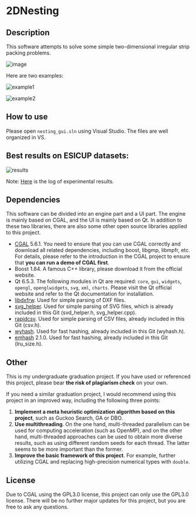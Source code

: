 # 2DNesting
## Description
This software attempts to solve some simple two-dimensional irregular strip packing problems.

![image](https://github.com/user-attachments/assets/3469f341-5c5b-43ee-93db-96521831f84c)

Here are two examples: 

![example1](https://github.com/lryan599/2DNesting/assets/77947703/bc9babaf-d8ee-4fea-a4ad-944ac4ebf495)

![example2](https://github.com/lryan599/2DNesting/assets/77947703/62cb334d-184d-49cd-b552-52b9766b3761)

## How to use
Please open `nesting_gui.sln` using Visual Studio. The files are well organized in VS.

## Best results on ESICUP datasets:
![results](https://github.com/lryan599/2DNesting/assets/77947703/3cbc7f79-6b2b-463c-9473-8f5c38939c82)

Note: [Here](https://github.com/lryan599/2DNesting/tree/main/records) is the log of experimental results.

## Dependencies
This software can be divided into an engine part and a UI part. The engine is mainly based on CGAL, and the UI is mainly based on Qt. In addition to these two libraries, there are also some other open source libraries applied to this project.

- [CGAL](https://github.com/CGAL/cgal) 5.6.1. You need to ensure that you can use CGAL correctly and download all related dependencies, including boost, libgmp, libmpfr, etc. For details, please refer to the introduction in the CGAL project to ensure that **you can run a demo of CGAL first**.
- Boost 1.84. A famous C++ library, please download it from the official website.
- Qt 6.5.3. The following modules in Qt are required: `core`, `gui`, `widgets`, `opengl`, `openglwidgets`, `svg`, `xml`, `charts`. Please visit the Qt official website and refer to the Qt documentation for installation.
- [libdxfrw](https://github.com/LibreCAD/libdxfrw). Used for simple parsing of DXF files.
- [svg_helper](https://github.com/sorrowfeng/svgHelper). Used for simple parsing of SVG files, which is already included in this Git (svd_helper.h, svg_helper.cpp).
- [rapidcsv](https://github.com/d99kris/rapidcsv). Used for simple parsing of CSV files, already included in this Git (csv.h).
- [wyhash](https://github.com/wangyi-fudan/wyhash). Used for fast hashing, already included in this Git (wyhash.h).
- [emhash](https://github.com/ktprime/emhash) 2.1.0. Used for fast hashing, already included in this Git (lru_size.h).

## Other
This is my undergraduate graduation project. If you have used or referenced this project, please bear **the risk of plagiarism check** on your own.

If you need a similar graduation project, I would recommend using this project in an improved way, including the following three points:

1. **Implement a meta heuristic optimization algorithm based on this project**, such as Guckoo Search, GA or DBO.
2. **Use multithreading**. On the one hand, multi-threaded parallelism can be used for computing acceleration (such as OpenMP), and on the other hand, multi-threaded approaches can be used to obtain more diverse results, such as using different random seeds for each thread. The latter seems to be more important than the former.
3. **Improve the basic framework of this project**. For example, further utilizing CGAL and replacing high-precision numerical types with `double`.

## License
Due to CGAL using the GPL3.0 license, this project can only use the GPL3.0 license. There will be no further major updates for this project, but you are free to ask any questions.
